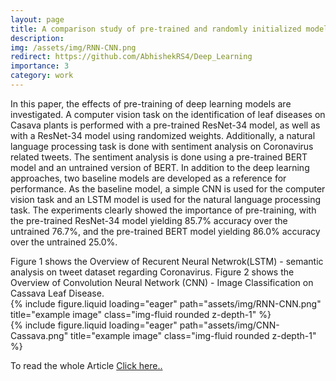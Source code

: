 ```yaml
---
layout: page
title: A comparison study of pre-trained and randomly initialized models on image and sequence data
description: 
img: /assets/img/RNN-CNN.png
redirect: https://github.com/AbhishekRS4/Deep_Learning
importance: 3
category: work
---
```


In this paper, the effects of pre-training of deep learning models are investigated. A computer vision
task on the identification of leaf diseases on Casava plants is performed with a pre-trained ResNet-34
model, as well as with a ResNet-34 model using randomized weights. Additionally, a natural language
processing task is done with sentiment analysis on Coronavirus related tweets. The sentiment analysis
is done using a pre-trained BERT model and an untrained version of BERT. In addition to the deep
learning approaches, two baseline models are developed as a reference for performance. As the
baseline model, a simple CNN is used for the computer vision task and an LSTM model is used for
the natural language processing task. The experiments clearly showed the importance of pre-training,
with the pre-trained ResNet-34 model yielding 85.7% accuracy over the untrained 76.7%, and the
pre-trained BERT model yielding 86.0% accuracy over the untrained 25.0%.

<!-- <div class="row">
    <div class="col-sm mt-3 mt-md-0">
        {% include figure.liquid loading="eager" path="assets/img/1.jpg" title="example image" class="img-fluid rounded z-depth-1" %}
    </div>
    <div class="col-sm mt-3 mt-md-0">
        {% include figure.liquid loading="eager" path="assets/img/3.jpg" title="example image" class="img-fluid rounded z-depth-1" %}
    </div>
    <div class="col-sm mt-3 mt-md-0">
        {% include figure.liquid loading="eager" path="assets/img/5.jpg" title="example image" class="img-fluid rounded z-depth-1" %}
    </div>
</div>
-->

<div class="caption">
   Figure 1 shows the Overview of Recurent Neural Netwrok(LSTM) - semantic analysis on tweet dataset regarding Coronavirus. Figure 2 shows the Overview of Convolution Neural Network (CNN) - Image Classification on Cassava Leaf Disease.
</div>
<div class="row">
    <div class="col-sm mt-6 mt-md-0">
        {% include figure.liquid loading="eager" path="assets/img/RNN-CNN.png" title="example image" class="img-fluid rounded z-depth-1" %}
    </div>
    <div class="col-sm mt-6 mt-md-0">
        {% include figure.liquid loading="eager" path="assets/img/CNN-Cassava.png" title="example image" class="img-fluid rounded z-depth-1" %}
    </div>
</div>
<!--
<div class="caption">
    This image can also have a caption. It's like magic.
</div>
-->
<!--
You can also put regular text between your rows of images.
Say you wanted to write a little bit about your project before you posted the rest of the images.
You describe how you toiled, sweated, _bled_ for your project, and then... you reveal its glory in the next row of images. -->

<!--
<div class="row justify-content-sm-center">
    <div class="col-sm-8 mt-3 mt-md-0">
        {% include figure.liquid path="assets/img/6.jpg" title="example image" class="img-fluid rounded z-depth-1" %}
    </div>
    <div class="col-sm-4 mt-3 mt-md-0">
        {% include figure.liquid path="assets/img/11.jpg" title="example image" class="img-fluid rounded z-depth-1" %}
    </div>
</div>
<div class="caption">
    You can also have artistically styled 2/3 + 1/3 images, like these.
</div>

The code is simple.
Just wrap your images with `<div class="col-sm">` and place them inside `<div class="row">` (read more about the <a href="https://getbootstrap.com/docs/4.4/layout/grid/">Bootstrap Grid</a> system).
To make images responsive, add `img-fluid` class to each; for rounded corners and shadows use `rounded` and `z-depth-1` classes.
Here's the code for the last row of images above: 
-->

To read the whole Article <a href="https://drive.google.com/file/d/1NdhCGbfKUkW89Cb9pLUtqeF7eQm8qYQW/view?usp=sharing"> Click here.. </a>


<!-- {% raw %}

```html
<div class="row justify-content-sm-center">
  <div class="col-sm-8 mt-3 mt-md-0">
    {% include figure.liquid path="assets/img/6.jpg" title="example image" class="img-fluid rounded z-depth-1" %}
  </div>
  <div class="col-sm-4 mt-3 mt-md-0">
    {% include figure.liquid path="assets/img/11.jpg" title="example image" class="img-fluid rounded z-depth-1" %}
  </div>
</div>
```

{% endraw %} -->
